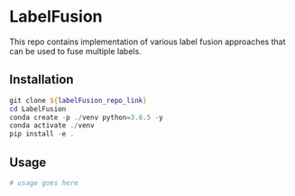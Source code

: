 # LabelFusion
This repo contains implementation of various label fusion approaches that can be used to fuse multiple labels.

## Installation

```powershell
git clone ${labelFusion_repo_link}
cd LabelFusion
conda create -p ./venv python=3.6.5 -y
conda activate ./venv
pip install -e .
```

## Usage

```powershell
# usage goes here
```